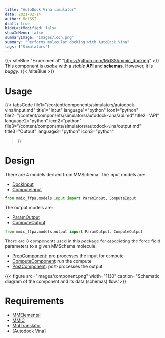 ```yaml
---
title: "AutoDock Vina simulator"
date: 2021-02-14
author: MolSSI
draft: true
hideLastModified: false
showInMenu: false
summaryImage: "images/icon.png" 
summary: "Performs molecular docking with AutoDock Vina"
tags: ["Simulators"]
---
```


{{< siteBlue "Experimental" "https://github.com/MolSSI/mmic_docking" >}}
This component is *usable* with a *stable* **API** and **schemas**. However, it is *buggy*.
{{< /siteBlue >}}

# Usage
{{< tabsCode
    file1="/content/components/simulators/autodock-vina/input.md" title1="Input" language1="python" icon1="python"
    file2="/content/components/simulators/autodock-vina/api.md" title2="API" language2="python" icon2="python"
    file3="/content/components/simulators/autodock-vina/output.md" title3="Output" language3="python" icon3="python"
>}}

# Design
There are 4 models derived from MMSchema. The input models are:
- [DockInput](https://github.com/MolSSI/mmic_docking/blob/master/mmic_docking/models/input.py#L8)
- [ComputeInput](https://github.com/MolSSI/mmic_docking/blob/master/mmic_docking/models/input.py#L14)

```python
from mmic_ffpa.models.input import ParamInput, ComputeInput
```

The output models are:
- [ParamOutput](https://github.com/MolSSI/mmic_docking/blob/master/mmic_docking/models/output.py#L12)
- [ComputeOutput](https://github.com/MolSSI/mmic_docking/blob/master/mmic_docking/models/output.py#L8)

```python
from mmic_ffpa.models.output import ParamOutput, ComputeOutput
```

There are 3 components used in this package for associating the force field parameters to a given MMSchema molecule: 
- [PrepComponent](https://github.com/MolSSI/mmic_docking/blob/master/mmic_docking/components/prep_component.py#L7): pre-processes the input for compute
- [ComputeComponent](https://github.com/MolSSI/mmic_docking/blob/master/mmic_docking/components/post_component.py#L5): run the compute
- [PostComponent](https://github.com/MolSSI/mmic_docking/blob/master/mmic_docking/components/post_component.py#L5): post-processes the output

{{< figure src="images/component.png" width="1120" caption="Schematic diagram of the component and its data (schemas) flow.">}}

# Requirements
- [MMElemental](https://github.com/MolSSI/MMElemental)
- [MMIC](https://github.com/MolSSI/mmic)
- [Mol translator](http://localhost:1313/tags/translators)
- [Autodock Vina]
